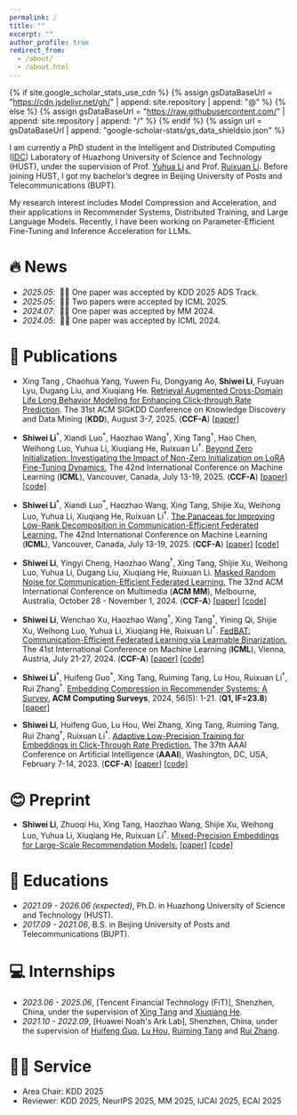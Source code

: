 ```yaml
---
permalink: /
title: ""
excerpt: ""
author_profile: true
redirect_from: 
  - /about/
  - /about.html
---
```


{% if site.google_scholar_stats_use_cdn %}
{% assign gsDataBaseUrl = "https://cdn.jsdelivr.net/gh/" | append: site.repository | append: "@" %}
{% else %}
{% assign gsDataBaseUrl = "https://raw.githubusercontent.com/" | append: site.repository | append: "/" %}
{% endif %}
{% assign url = gsDataBaseUrl | append: "google-scholar-stats/gs_data_shieldsio.json" %}

<span class='anchor' id='about-me'></span>

I am currently a PhD student in the Intelligent and Distributed Computing ([IDC](https://idc.hust.edu.cn/index.htm)) Laboratory of Huazhong University of Science and Technology (HUST), 
under the supervision of Prof. [Yuhua Li](https://idc.hust.edu.cn/yhli/index.html) and Prof. [Ruixuan Li](https://idc.hust.edu.cn/rxli/index.htm). Before joining HUST, I got my bachelor’s degree in Beijing University of Posts and Telecommunications (BUPT).

My research interest includes Model Compression and Acceleration, and their applications in Recommender Systems, Distributed Training, and Large Language Models. Recently, I have been working on Parameter-Efficient Fine-Tuning and Inference Acceleration for LLMs.

# 🔥 News
- *2025.05*: &nbsp;🎉🎉 One paper was accepted by KDD 2025 ADS Track.
- *2025.05*: &nbsp;🎉🎉 Two papers were accepted by ICML 2025.
- *2024.07*: &nbsp;🎉🎉 One paper was accepted by MM 2024.
- *2024.05*: &nbsp;🎉🎉 One paper was accepted by ICML 2024. 

# 📝 Publications 
<!-- - Xing Tang , Chaohua Yang, Yuwen Fu, Dongyang Ao, **Shiwei Li**<sup>†</sup>, Fuyuan Lyu, Dugang Liu, and Xiuqiang He<sup>†</sup>. <u>Retrieval Augmented Cross-Domain Life Long Behavior Modeling for Enhancing Click-through Rate Prediction</u>. The 31st ACM SIGKDD Conference on Knowledge Discovery and Data Mining (**KDD**), August 3-7, 2025. (**CCF-A**) [[paper]](https://arxiv.org/abs) -->
- Xing Tang , Chaohua Yang, Yuwen Fu, Dongyang Ao, **Shiwei Li**, Fuyuan Lyu, Dugang Liu, and Xiuqiang He. <u>Retrieval Augmented Cross-Domain Life Long Behavior Modeling for Enhancing Click-through Rate Prediction</u>. The 31st ACM SIGKDD Conference on Knowledge Discovery and Data Mining (**KDD**), August 3-7, 2025. (**CCF-A**) [[paper]](https://arxiv.org/abs)
- **Shiwei Li**<sup>\*</sup>, Xiandi Luo<sup>\*</sup>, Haozhao Wang<sup>†</sup>, Xing Tang<sup>†</sup>, Hao Chen, Weihong Luo, Yuhua Li, Xiuqiang He, Ruixuan Li<sup>†</sup>. <u>Beyond Zero Initialization: Investigating the Impact of Non-Zero Initialization on LoRA Fine-Tuning Dynamics.</u> The 42nd International Conference on Machine Learning (**ICML**), Vancouver, Canada, July 13-19, 2025. (**CCF-A**) [[paper]](https://arxiv.org/abs/2505.23194) [[code]](https://github.com/Leopold1423/non_zero_lora-icml25)
- **Shiwei Li**<sup>\*</sup>, Xiandi Luo<sup>\*</sup>, Haozhao Wang, Xing Tang, Shijie Xu, Weihong Luo, Yuhua Li, Xiuqiang He, Ruixuan Li<sup>†</sup>. <u>The Panaceas for Improving Low-Rank Decomposition in Communication-Efficient Federated Learning.</u> The 42nd International Conference on Machine Learning (**ICML**), Vancouver, Canada, July 13-19, 2025. (**CCF-A**) [[paper]](https://arxiv.org/abs/2505.23176) [[code]](https://github.com/Leopold1423/fedmud-icml25)

- **Shiwei Li**, Yingyi Cheng, Haozhao Wang<sup>†</sup>, Xing Tang, Shijie Xu, Weihong Luo, Yuhua Li, Dugang Liu, Xiuqiang He, Ruixuan Li. <u>Masked Random Noise for Communication-Efficient Federated Learning.</u> The 32nd ACM International Conference on Multimedia (**ACM MM**), Melbourne, Australia, October 28 - November 1, 2024. (**CCF-A**) [[paper]](https://arxiv.org/abs/2408.03220) [[code]](https://github.com/Leopold1423/fedmrn-mm24)
- **Shiwei Li**, Wenchao Xu, Haozhao Wang<sup>†</sup>, Xing Tang<sup>†</sup>, Yining Qi, Shijie Xu, Weihong Luo, Yuhua Li, Xiuqiang He, Ruixuan Li<sup>†</sup>. <u>FedBAT: Communication-Efficient Federated Learning via Learnable Binarization.</u> The 41st International Conference on Machine Learning (**ICML**), Vienna, Austria, July 21-27, 2024. (**CCF-A**) [[paper]](https://arxiv.org/abs/2408.03215) [[code]](https://github.com/Leopold1423/fedbat-icml24)

- **Shiwei Li**<sup>\*</sup>, Huifeng Guo<sup>\*</sup>, Xing Tang, Ruiming Tang, Lu Hou, Ruixuan Li<sup>†</sup>, Rui Zhang<sup>†</sup>. <u>Embedding Compression in Recommender Systems: A Survey.</u> **ACM Computing Surveys**, 2024, 56(5): 1-21. (**Q1, IF=23.8**) [[paper]](https://arxiv.org/abs/2408.02304) 
- **Shiwei Li**, Huifeng Guo, Lu Hou, Wei Zhang, Xing Tang, Ruiming Tang, Rui Zhang<sup>†</sup>, Ruixuan Li<sup>†</sup>. <u>Adaptive Low-Precision Training for Embeddings in Click-Through Rate Prediction.</u> The 37th AAAI Conference on Artificial Intelligence (**AAAI**), Washington, DC, USA, February 7-14, 2023. (**CCF-A**) [[paper]](https://arxiv.org/abs/2212.05735) [[code]](https://github.com/Leopold1423/alpt-aaai23)

# 😊 Preprint 
- **Shiwei Li**, Zhuoqi Hu, Xing Tang, Haozhao Wang, Shijie Xu, Weihong Luo, Yuhua Li, Xiuqiang He, Ruixuan Li<sup>†</sup>. <u>Mixed-Precision Embeddings for Large-Scale Recommendation Models.</u> [[paper]](https://arxiv.org/abs/2409.20305) [[code]](https://github.com/Leopold1423/mpe)

<!-- # 🎖 Honors and Awards
- *2021.10* Lorem ipsum dolor sit amet, consectetur adipiscing elit. Vivamus ornare aliquet ipsum, ac tempus justo dapibus sit amet. 
- *2021.09* Lorem ipsum dolor sit amet, consectetur adipiscing elit. Vivamus ornare aliquet ipsum, ac tempus justo dapibus sit amet.  -->

# 📖 Educations
- *2021.09 - 2026.06 (expected)*, Ph.D. in Huazhong University of Science and Technology (HUST).
- *2017.09 - 2021.06*, B.S. in Beijing University of Posts and Telecommunications (BUPT). 

# 💻 Internships
- *2023.06 - 2025.06*, [Tencent Financial Technology (FiT)], Shenzhen, China, under the supervision of [Xing Tang](https://xingt-tang.github.io/) and [Xiuqiang He](https://he-xiuqiang.github.io/).
- *2021.10 - 2022.09*, [Huawei Noah's Ark Lab], Shenzhen, China, under the supervision of [Huifeng Guo](https://scholar.google.com/citations?user=jlBcPn8AAAAJ&hl=zh-CN), [Lu Hou](https://houlu369.github.io/), [Ruiming Tang](https://scholar.google.com/citations?user=fUtHww0AAAAJ&hl=zh-CN) and [Rui Zhang](https://www.ruizhang.info/).
  
# 👨‍💻 Service
- Area Chair: KDD 2025
- Reviewer: KDD 2025, NeurIPS 2025, MM 2025, IJCAI 2025, ECAI 2025
